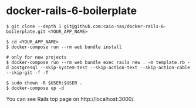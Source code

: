 # docker-rails-6-boilerplate

```
$ git clone --depth 1 git@github.com:caio-nas/docker-rails-6-boilerplate.git <YOUR_APP_NAME>

$ cd <YOUR_APP_NAME>
$ docker-compose run --rm web bundle install

# only for new projects
$ docker-compose run --rm web bundle exec rails new . -m template.rb -d postgresql --skip-system-test --skip-action-text --skip-action-cable --skip-git -f -T

$ sudo chown -R $USER:$USER .
$ docker-compose up -d
```

You can see Rails top page on http://localhost:3000/.
